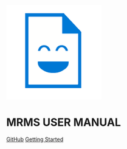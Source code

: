 ![icon](_media/docs_face.png)

# MRMS USER MANUAL

[GitHub](https://github.com/michaelcurrin/docsify-template/)
[Getting Started](#docsify-template)

